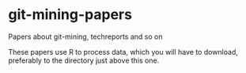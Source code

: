 # git-mining-papers

Papers about git-mining, techreports and so on

These papers use R to  process data, which you will have to download,
preferably to the directory just above this one.
